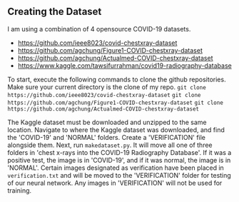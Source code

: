 ## Creating the Dataset

I am using a combination of 4 opensource COVID-19 datasets. 
* https://github.com/ieee8023/covid-chestxray-dataset
* https://github.com/agchung/Figure1-COVID-chestxray-dataset
* https://github.com/agchung/Actualmed-COVID-chestxray-dataset
* https://www.kaggle.com/tawsifurrahman/covid19-radiography-database

To start, execute the following commands to clone the github repositories. Make sure your current directory is the clone of my repo.
`git clone https://github.com/ieee8023/covid-chestxray-dataset`
`git clone https://github.com/agchung/Figure1-COVID-chestxray-dataset`
`git clone https://github.com/agchung/Actualmed-COVID-chestxray-dataset`

The Kaggle dataset must be downloaded and unzipped to the same location. Navigate to where the Kaggle dataset was downloaded, and find the 'COVID-19' and 'NORMAL' folders. Create a 'VERIFICATION' file alongside them. 
Next, run `makedataset.py`. It will move all one of three folders in 'chest x-rays into the COVID-19 Radiography Database'. If it was a positive test, the image is in 'COVID-19', and if it was normal, the image is in 'NORMAL'. Certain images designated as verification have been placed in `verification.txt` and will be moved to the 'VERIFICATION' folder for testing of our neural network. Any images in 'VERIFICATION' will not be used for training. 
